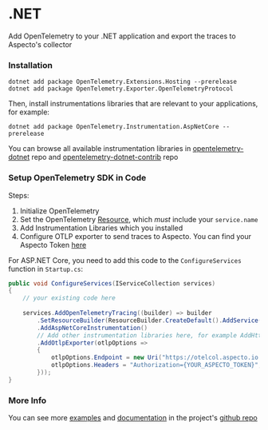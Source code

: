 # .NET

Add OpenTelemetry to your .NET application and export the traces to Aspecto's collector

### Installation

```
dotnet add package OpenTelemetry.Extensions.Hosting --prerelease
dotnet add package OpenTelemetry.Exporter.OpenTelemetryProtocol
```

Then, install instrumentations libraries that are relevant to your applications, for example:

```
dotnet add package OpenTelemetry.Instrumentation.AspNetCore --prerelease
```

You can browse all available instrumentation libraries in [opentelemetry-dotnet](https://github.com/open-telemetry/opentelemetry-dotnet/tree/main/src) repo and [opentelemetry-dotnet-contrib](https://github.com/open-telemetry/opentelemetry-dotnet-contrib/tree/main/src) repo

### Setup OpenTelemetry SDK in Code

Steps:

1. Initialize OpenTelemetry
2. Set the OpenTelemetry [Resource](https://github.com/open-telemetry/opentelemetry-specification/blob/main/specification/resource/sdk.md), which _must_ include your `service.name`
3. Add Instrumentation Libraries which you installed
4. Configure OTLP exporter to send traces to Aspecto. You can find your Aspecto Token [here](https://app.aspecto.io/app/integration/api-key)

For ASP.NET Core, you need to add this code to the `ConfigureServices` function in `Startup.cs`:

```csharp
public void ConfigureServices(IServiceCollection services)
{
    // your existing code here
     
    services.AddOpenTelemetryTracing((builder) => builder
        .SetResourceBuilder(ResourceBuilder.CreateDefault().AddService(YOUR_SERVICE_NAME))
        .AddAspNetCoreInstrumentation()
        // Add other instrumentation libraries here, for example AddHttpClientInstrumentation()
        .AddOtlpExporter(otlpOptions =>
        {
            otlpOptions.Endpoint = new Uri("https://otelcol.aspecto.io:4317");
            otlpOptions.Headers = "Authorization={YOUR_ASPECTO_TOKEN}";
        }));
}
```

### More Info

You can see more [examples](https://github.com/open-telemetry/opentelemetry-dotnet/tree/main/examples) and [documentation](https://github.com/open-telemetry/opentelemetry-dotnet/tree/main/docs/trace) in the project's [github repo](https://github.com/open-telemetry/opentelemetry-dotnet)
